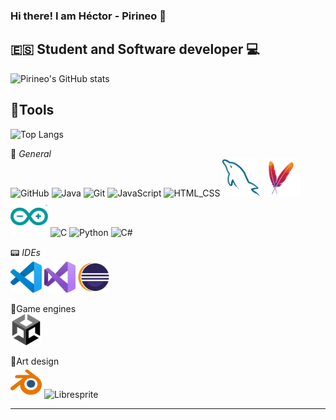 ### Hi there! I am Héctor - Pirineo 👋

## 🇪🇸 Student and Software developer 💻
![Pirineo's GitHub stats](https://github-readme-stats.vercel.app/api?username=pirineocalvo&show_icons=true&theme=radical)

## 🔧Tools
![Top Langs](https://github-readme-stats.vercel.app/api/top-langs/?username=pirineocalvo&layout=compact&show_icons=true&theme=radical)

🗻 _General_ <br>
<img alt=GitHub src=https://cdn.jsdelivr.net/npm/simple-icons@3.13.0/icons/github.svg height=50px>
<img alt=Java src=https://raw.githubusercontent.com/jmnote/z-icons/master/svg/java.svg height=50px>
<img alt=Git src=https://raw.githubusercontent.com/jmnote/z-icons/master/svg/git.svg height=50px>
<img alt=JavaScript src=https://raw.githubusercontent.com/jmnote/z-icons/master/svg/javascript.svg height=50px>
<img alt=HTML_CSS src=https://imgs.search.brave.com/yWLnBHNVXblkpX0Kag453Plz5whVXjTnDe1kYt18Mfg/rs:fit:860:0:0:0/g:ce/aHR0cHM6Ly91cGxv/YWQud2lraW1lZGlh/Lm9yZy93aWtpcGVk/aWEvY29tbW9ucy8x/LzEwL0NTUzNfYW5k/X0hUTUw1X2xvZ29z/X2FuZF93b3JkbWFy/a3Muc3Zn
height=60px>
<img alt=SQL src=https://raw.githubusercontent.com/devicons/devicon/ca28c779441053191ff11710fe24a9e6c23690d6/icons/mysql/mysql-original.svg
height=60px>
<img alt=Maven src=https://raw.githubusercontent.com/devicons/devicon/ca28c779441053191ff11710fe24a9e6c23690d6/icons/maven/maven-original.svg
height=60px>
<img alt=Arduino src=https://raw.githubusercontent.com/devicons/devicon/ca28c779441053191ff11710fe24a9e6c23690d6/icons/arduino/arduino-original.svg
height=60px>
<img alt=C src=https://raw.githubusercontent.com/jmnote/z-icons/master/svg/c.svg
height=50px>
<img alt=Python src=https://raw.githubusercontent.com/jmnote/z-icons/master/svg/python.svg
height=50px>
<img alt=C# src=https://raw.githubusercontent.com/jmnote/z-icons/master/svg/csharp.svg
height=50px>

📟 _IDEs_<br>
<img alt=VSCode src=https://raw.githubusercontent.com/devicons/devicon/ca28c779441053191ff11710fe24a9e6c23690d6/icons/vscode/vscode-original.svg
height=50px>
<img alt=VS src=https://raw.githubusercontent.com/devicons/devicon/ca28c779441053191ff11710fe24a9e6c23690d6/icons/visualstudio/visualstudio-original.svg
height=50px>
<img alt=Eclipse src=https://raw.githubusercontent.com/devicons/devicon/ca28c779441053191ff11710fe24a9e6c23690d6/icons/eclipse/eclipse-original.svg height=50px>

👾Game engines<br>
<img alt=Unity src=https://raw.githubusercontent.com/devicons/devicon/ca28c779441053191ff11710fe24a9e6c23690d6/icons/unity/unity-original.svg height=50px>

🎨Art design<br>
<img alt=Blender src=https://raw.githubusercontent.com/devicons/devicon/ca28c779441053191ff11710fe24a9e6c23690d6/icons/blender/blender-original.svg height=50px>
<img alt=Libresprite src=./ase48.png height=50px>

---



